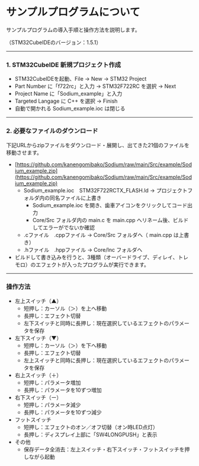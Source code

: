 # サンプルプログラムについて

サンプルプログラムの導入手順と操作方法を説明します。

（STM32CubeIDEのバージョン：1.5.1）

***


### 1. STM32CubeIDE 新規プロジェクト作成
- STM32CubeIDEを起動、File → New → STM32 Project
- Part Number に「f722rc」と入力 → STM32F722RC を選択 → Next
- Project Name に「Sodium_example」と入力
- Targeted Langage に C++ を選択 → Finish
- 自動で開かれる Sodium_example.ioc は閉じる

***


### 2. 必要なファイルのダウンロード
下記URLからzipファイルをダウンロード・展開し、出てきた21個のファイルを移動させます。
- [https://github.com/kanengomibako/Sodium/raw/main/Src/example/Sodium_example.zip](https://github.com/kanengomibako/Sodium/raw/main/Src/example/Sodium_example.zip)
	- Sodium_example.ioc　STM32F722RCTX_FLASH.ld → プロジェクトフォルダ内の同名ファイルに上書き
		- Sodium_example.ioc を開き、歯車アイコンをクリックしてコード出力
		- Core/Src フォルダ内の main.c を main.cpp へリネーム後、ビルドしてエラーがでないか確認		
	- .cファイル　.cppファイル → Core/Src フォルダへ（ main.cpp は上書き）
	- .hファイル　.hppファイル → Core/Inc フォルダへ
- ビルドして書き込みを行うと、3種類（オーバードライブ、ディレイ、トレモロ）のエフェクトが入ったプログラムが実行できます。

***


### 操作方法
- 左上スイッチ（▲）
	- 短押し：カーソル（＞）を上へ移動
	- 長押し：エフェクト切替
	- 左下スイッチと同時に長押し：現在選択しているエフェクトのパラメータを保存
- 左下スイッチ（▼）
	- 短押し：カーソル（＞）を下へ移動
	- 長押し：エフェクト切替
	- 左上スイッチと同時に長押し：現在選択しているエフェクトのパラメータを保存
- 右上スイッチ（＋）
	- 短押し：パラメータ増加
	- 長押し：パラメータを10ずつ増加
- 右下スイッチ（ー）
	- 短押し：パラメータ減少
	- 長押し：パラメータを10ずつ減少
- フットスイッチ
	- 短押し：エフェクトのオン／オフ切替（オン時LED点灯）
	- 長押し：ディスプレイ上部に「SW4LONGPUSH」と表示
- その他
	- 保存データ全消去：左上スイッチ・右下スイッチ・フットスイッチを押しながら起動